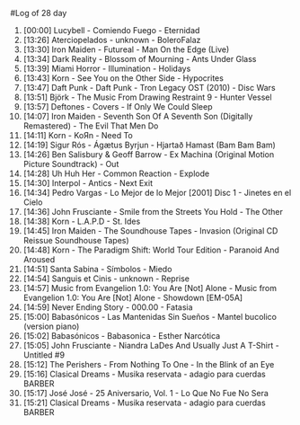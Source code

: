 #Log of 28 day

1. [00:00] Lucybell - Comiendo Fuego - Eternidad
1. [13:26] Aterciopelados - unknown - BoleroFalaz
1. [13:30] Iron Maiden - Futureal - Man On the Edge (Live)
1. [13:34] Dark Reality - Blossom of Mourning - Ants Under Glass
1. [13:39] Miami Horror - Illumination - Holidays
1. [13:43] Korn - See You on the Other Side - Hypocrites
1. [13:47] Daft Punk - Daft Punk - Tron Legacy OST (2010) - Disc Wars
1. [13:51] Björk - The Music From Drawing Restraint 9 - Hunter Vessel
1. [13:57] Deftones - Covers - If Only We Could Sleep
1. [14:07] Iron Maiden - Seventh Son Of A Seventh Son (Digitally Remastered) - The Evil That Men Do
1. [14:11] Korn - KoЯn - Need To
1. [14:19] Sigur Rós - Ágætus Byrjun - Hjartað Hamast (Bam Bam Bam)
1. [14:26] Ben Salisbury & Geoff Barrow - Ex Machina (Original Motion Picture Soundtrack) - Out
1. [14:28] Uh Huh Her - Common Reaction - Explode
1. [14:30] Interpol - Antics - Next Exit
1. [14:34] Pedro Vargas - Lo Mejor de lo Mejor [2001] Disc 1 - Jinetes en el Cielo
1. [14:36] John Frusciante - Smile from the Streets You Hold - The Other
1. [14:38] Korn - L.A.P.D - St. Ides
1. [14:45] Iron Maiden - The Soundhouse Tapes - Invasion (Original CD Reissue Soundhouse Tapes)
1. [14:48] Korn - The Paradigm Shift: World Tour Edition - Paranoid And Aroused
1. [14:51] Santa Sabina - Símbolos - Miedo
1. [14:54] Sanguis et Cinis - unknown - Reprise
1. [14:57] Music from Evangelion 1.0: You Are [Not] Alone - Music from Evangelion 1.0: You Are [Not] Alone - Showdown [EM-05A]
1. [14:59] Never Ending Story - 000.00 - Fatasia
1. [15:00] Babasónicos - Las Mantenidas Sin Sueños - Mantel bucolico (version piano)
1. [15:02] Babasónicos - Babasonica - Esther Narcótica
1. [15:05] John Frusciante - Niandra LaDes And Usually Just A T-Shirt - Untitled #9
1. [15:12] The Perishers - From Nothing To One - In the Blink of an Eye
1. [15:16] Clasical Dreams - Musika reservata - adagio para cuerdas BARBER
1. [15:17] José José - 25 Aniversario, Vol. 1 - Lo Que No Fue No Sera
1. [15:21] Clasical Dreams - Musika reservata - adagio para cuerdas BARBER
